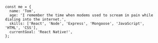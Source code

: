 	const me = {
	  name: 'Tom',
	  age: 'I remember the time when modems used to scream in pain while dialing into the internet.',
	  skills: ['React', 'Node', 'Express', 'Mongoose', 'JavaScript', 'HTML', 'CSS'],
	  currentGoal: 'React Native!',
	};
